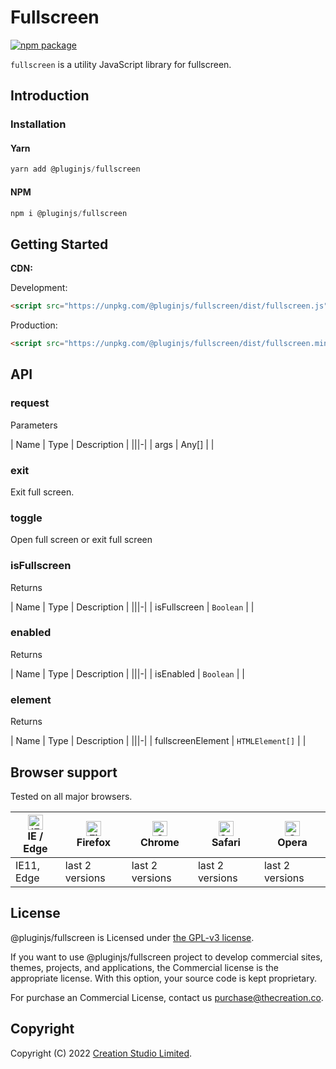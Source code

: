 # Fullscreen

[![npm package](https://img.shields.io/npm/v/@pluginjs/fullscreen.svg)](https://www.npmjs.com/package/@pluginjs/fullscreen)

`fullscreen` is a utility JavaScript library for fullscreen.

## Introduction
### Installation

#### Yarn

```javascript
yarn add @pluginjs/fullscreen
```

#### NPM

```javascript
npm i @pluginjs/fullscreen
```

## Getting Started

**CDN:**

Development:

```html
<script src="https://unpkg.com/@pluginjs/fullscreen/dist/fullscreen.js"></script>
```

Production:

```html
<script src="https://unpkg.com/@pluginjs/fullscreen/dist/fullscreen.min.js"></script>
```

## API

### request

Parameters

| Name | Type | Description |
|||-|
| args | Any[] | |

### exit

Exit full screen.

### toggle

Open full screen or exit full screen

### isFullscreen

Returns

| Name | Type | Description |
|||-|
| isFullscreen | `Boolean` | |

### enabled

Returns

| Name | Type | Description |
|||-|
| isEnabled | `Boolean` | |

### element

Returns

| Name | Type | Description |
|||-|
| fullscreenElement | `HTMLElement[]` | |

## Browser support

Tested on all major browsers.

| [<img src="https://raw.githubusercontent.com/alrra/browser-logos/master/src/edge/edge_48x48.png" alt="IE / Edge" width="24px" height="24px" />](http://godban.github.io/browsers-support-badges/)</br>IE / Edge | [<img src="https://raw.githubusercontent.com/alrra/browser-logos/master/src/firefox/firefox_48x48.png" alt="Firefox" width="24px" height="24px" />](http://godban.github.io/browsers-support-badges/)</br>Firefox | [<img src="https://raw.githubusercontent.com/alrra/browser-logos/master/src/chrome/chrome_48x48.png" alt="Chrome" width="24px" height="24px" />](http://godban.github.io/browsers-support-badges/)</br>Chrome | [<img src="https://raw.githubusercontent.com/alrra/browser-logos/master/src/safari/safari_48x48.png" alt="Safari" width="24px" height="24px" />](http://godban.github.io/browsers-support-badges/)</br>Safari | [<img src="https://raw.githubusercontent.com/alrra/browser-logos/master/src/opera/opera_48x48.png" alt="Opera" width="24px" height="24px" />](http://godban.github.io/browsers-support-badges/)</br>Opera |
| --------- | --------- | --------- | --------- | --------- |
| IE11, Edge| last 2 versions| last 2 versions| last 2 versions| last 2 versions|

## License

@pluginjs/fullscreen is Licensed under [the GPL-v3 license](LICENSE).

If you want to use @pluginjs/fullscreen project to develop commercial sites, themes, projects, and applications, the Commercial license is the appropriate license. With this option, your source code is kept proprietary.

For purchase an Commercial License, contact us purchase@thecreation.co.

## Copyright

Copyright (C) 2022 [Creation Studio Limited](creationstudio.com).